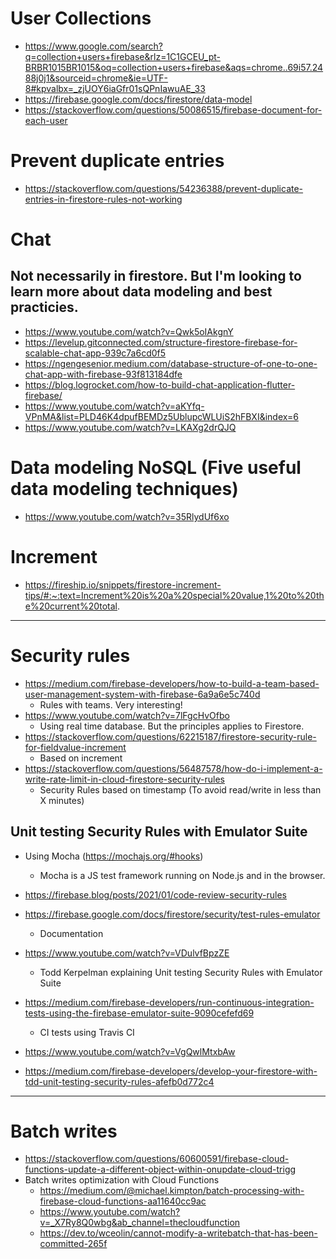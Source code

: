 
# User Collections
 - https://www.google.com/search?q=collection+users+firebase&rlz=1C1GCEU_pt-BRBR1015BR1015&oq=collection+users+firebase&aqs=chrome..69i57.2488j0j1&sourceid=chrome&ie=UTF-8#kpvalbx=_zjUOY6iaGfr01sQPnIawuAE_33
 - https://firebase.google.com/docs/firestore/data-model
 - https://stackoverflow.com/questions/50086515/firebase-document-for-each-user

# Prevent duplicate entries
 - https://stackoverflow.com/questions/54236388/prevent-duplicate-entries-in-firestore-rules-not-working

# Chat
## Not necessarily in firestore. But I'm looking to learn more about data modeling and best practicies.
 - https://www.youtube.com/watch?v=Qwk5oIAkgnY
 - https://levelup.gitconnected.com/structure-firestore-firebase-for-scalable-chat-app-939c7a6cd0f5
 - https://ngengesenior.medium.com/database-structure-of-one-to-one-chat-app-with-firebase-93f813184dfe
 - https://blog.logrocket.com/how-to-build-chat-application-flutter-firebase/
 - https://www.youtube.com/watch?v=aKYfq-VPnMA&list=PLD46K4dpufBEMDz5UblupcWLUiS2hFBXI&index=6
 - https://www.youtube.com/watch?v=LKAXg2drQJQ

# Data modeling NoSQL (Five useful data modeling techniques)
 - https://www.youtube.com/watch?v=35RlydUf6xo

# Increment
 - https://fireship.io/snippets/firestore-increment-tips/#:~:text=Increment%20is%20a%20special%20value,1%20to%20the%20current%20total.


----

# Security rules

  - https://medium.com/firebase-developers/how-to-build-a-team-based-user-management-system-with-firebase-6a9a6e5c740d
    - Rules with teams. Very interesting!
  - https://www.youtube.com/watch?v=7lFgcHvOfbo
    - Using real time database. But the principles applies to Firestore.
  - https://stackoverflow.com/questions/62215187/firestore-security-rule-for-fieldvalue-increment
    - Based on increment
  - https://stackoverflow.com/questions/56487578/how-do-i-implement-a-write-rate-limit-in-cloud-firestore-security-rules
    - Security Rules based on timestamp (To avoid read/write in less than X minutes)

## Unit testing Security Rules with Emulator Suite
  - Using Mocha (https://mochajs.org/#hooks)
    - Mocha is a JS test framework running on Node.js and in the browser.
    
  - https://firebase.blog/posts/2021/01/code-review-security-rules

  - https://firebase.google.com/docs/firestore/security/test-rules-emulator
    - Documentation

  - https://www.youtube.com/watch?v=VDulvfBpzZE
    - Todd Kerpelman explaining Unit testing Security Rules with Emulator Suite

  - https://medium.com/firebase-developers/run-continuous-integration-tests-using-the-firebase-emulator-suite-9090cefefd69
    - CI tests using Travis CI

  - https://www.youtube.com/watch?v=VgQwlMtxbAw

  - https://medium.com/firebase-developers/develop-your-firestore-with-tdd-unit-testing-security-rules-afefb0d772c4


----

# Batch writes

 - https://stackoverflow.com/questions/60600591/firebase-cloud-functions-update-a-different-object-within-onupdate-cloud-trigg
 - Batch writes optimization with Cloud Functions
   - https://medium.com/@michael.kimpton/batch-processing-with-firebase-cloud-functions-aa11640cc9ac
   - https://www.youtube.com/watch?v=_X7Ry8Q0wbg&ab_channel=thecloudfunction
   - https://dev.to/wceolin/cannot-modify-a-writebatch-that-has-been-committed-265f



